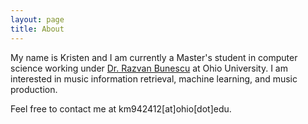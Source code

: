 ```yaml
---
layout: page
title: About
---
```


My name is Kristen and I am currently a Master's student in computer science working under [Dr. Razvan Bunescu](http://ace.cs.ohiou.edu/~razvan/) at Ohio University. I am interested in music information retrieval, machine learning, and music production.


Feel free to contact me at km942412[at]ohio[dot]edu.
